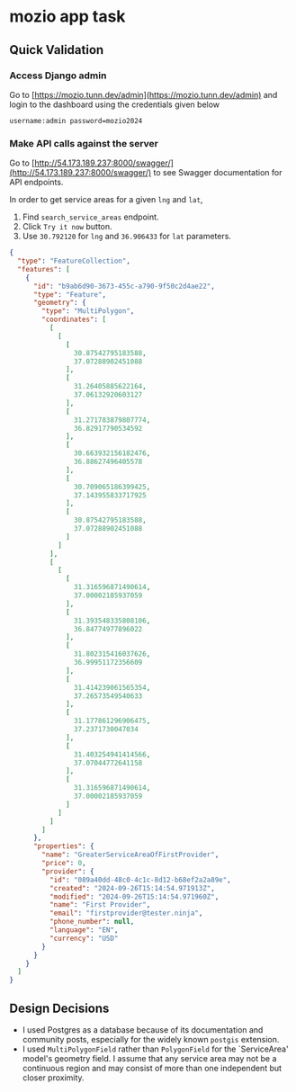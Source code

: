 # mozio app task

## Quick Validation

### Access Django admin
Go to [https://mozio.tunn.dev/admin](https://mozio.tunn.dev/admin) and login to the dashboard using the credentials given below
```
username:admin password=mozio2024
```

### Make API calls against the server

Go to [http://54.173.189.237:8000/swagger/](http://54.173.189.237:8000/swagger/) to see Swagger documentation for API endpoints.

In order to get service areas for a given `lng` and `lat`,
1. Find `search_service_areas` endpoint.
2. Click `Try it now` button.
3. Use `30.792120` for `lng` and `36.906433` for `lat` parameters.

```json
{
  "type": "FeatureCollection",
  "features": [
    {
      "id": "b9ab6d90-3673-455c-a790-9f50c2d4ae22",
      "type": "Feature",
      "geometry": {
        "type": "MultiPolygon",
        "coordinates": [
          [
            [
              [
                30.87542795183588,
                37.07288902451088
              ],
              [
                31.26405885622164,
                37.06132920603127
              ],
              [
                31.271783879807774,
                36.82917790534592
              ],
              [
                30.663932156182476,
                36.88627496405578
              ],
              [
                30.709065186399425,
                37.143955833717925
              ],
              [
                30.87542795183588,
                37.07288902451088
              ]
            ]
          ],
          [
            [
              [
                31.316596871490614,
                37.00002185937059
              ],
              [
                31.393548335808106,
                36.84774977896022
              ],
              [
                31.802315416037626,
                36.99951172356609
              ],
              [
                31.414239061565354,
                37.26573549540633
              ],
              [
                31.177861296906475,
                37.2371730047034
              ],
              [
                31.403254941414566,
                37.07044772641158
              ],
              [
                31.316596871490614,
                37.00002185937059
              ]
            ]
          ]
        ]
      },
      "properties": {
        "name": "GreaterServiceAreaOfFirstProvider",
        "price": 0,
        "provider": {
          "id": "089a40dd-48c0-4c1c-8d12-b68ef2a2a89e",
          "created": "2024-09-26T15:14:54.971913Z",
          "modified": "2024-09-26T15:14:54.971960Z",
          "name": "First Provider",
          "email": "firstprovider@tester.ninja",
          "phone_number": null,
          "language": "EN",
          "currency": "USD"
        }
      }
    }
  ]
}
```


## Design Decisions
- I used Postgres as a database because of its documentation and community posts, especially for the widely known `postgis` extension.
- I used `MultiPolygonField` rather than `PolygonField` for the `ServiceArea' model's geometry field. I assume that any service area may not be a continuous region and may consist of more than one independent but closer proximity.

